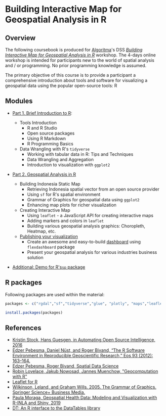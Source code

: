 # Building Interactive Map for Geospatial Analysis in R

## Overview

The following coursebook is produced for [Algoritma](https://algorit.ma/)'s DSS [*Building Interactive Map for Geospatial Analysis in R*](https://algorit.ma/ds-course/building-interactive-mapping-for-geospatial-analysis-in-r/) workshop. The 4-days online workshop is intended for participants new to the world of spatial analysis and / or programming. No prior programming knowledge is assumed.

 The primary objective of this course is to provide a participant a comprehensive introduction about tools and software for visualizing a geospatial data using the popular open-source tools: R

## Modules

- [Part 1. Brief Introduction to R](introduction.Rmd):
    * Tools Introduction
        + R and R Studio  
        + Open source packages  
        + Using R Markdown  
        + R Programming Basics  
    * Data Wrangling with R's `tidyverse`
        + Working with tabular data in R: Tips and Techniques 
        + Data Wrangling and Aggregation
        + Introduction to visualization with `ggplot2`

- [Part 2. Geospatial Analysis in R](main-course.Rmd)
    * Building Indonesia Static Map
        - Retrieving Indonesia spatial vector from an open source provider
        - Using `sf` for R's spatial environment
        - Grammar of Graphics for geospatial data using `ggplot2`
        - Enhancing map plots for richer visualization 
    * Creating Interactive Map
        - Using `leaflet` - a JavaScript API for creating interactive maps
        - Adding markers and colors in `leaflet`
        - Building various geospatial analysis graphics: Choropleth, Heatmap, etc.
    * [Publishing your visualization](dashboard-geo.Rmd)
        - Create an awesome and easy-to-build [dashboard](https://rpubs.com/tangerine/dss-geospatial) using `flexdashboard` package
        - Present your geospatial analysis for various industries business solution

- [Additional: Demo for R's`sp` package](sp-example.Rmd)

## R packages

Following packages are used within the material:

```r
packages <- c("rgdal","sf","tidyverse","glue", "plotly", "maps","leaflet","leaflet.extras", "tmap", "flexdashboard","DT")

install.packages(packages)
```

## References

- [Kristin Stock, Hans Guesgen, in Automating Open Source Intelligence, 2016](https://www.elsevier.com/books/T/A/9780128029169)
- [Edzer Pebesma, Daniel Nüst, and Roger Bivand, “The R Software Environment in Reproducible Geoscientific Research,” Eos 93 (2012): 163–164.](https://agupubs.onlinelibrary.wiley.com/doi/abs/10.1029/2012EO160003)  
- [Edzer Pebesma, Roger Bivand, Spatial Data Science](https://keen-swartz-3146c4.netlify.app/)
- [Robin Lovelace, Jakub Nowosad, Jannes Muenchow, "Geocomputation with R"](https://geocompr.robinlovelace.net/spatial-class.html)
- [Leaflet for R](https://rstudio.github.io/leaflet/)
- [Wilkinson, Leland, and Graham Wills. 2005. The Grammar of Graphics. Springer Science+ Business Media.](https://www.springer.com/de/book/9780387245447)
- [Paula Moraga, Geospatial Health Data: Modeling and Visualization with R-INLA and Shiny, 2019](https://www.paulamoraga.com/book-geospatial/index.html)
- [DT: An R interface to the DataTables library](https://rstudio.github.io/DT/)


